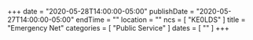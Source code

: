 +++
date = "2020-05-28T14:00:00-05:00"
publishDate = "2020-05-27T14:00:00-05:00"
endTime = ""
location = ""
ncs = [ "KE0LDS" ]
title = "Emergency Net"
categories = [ "Public Service" ]
dates = [ "" ]
+++
